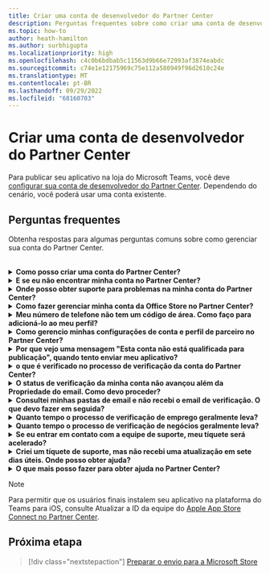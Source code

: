 ```yaml
---
title: Criar uma conta de desenvolvedor do Partner Center
description: Perguntas frequentes sobre como criar uma conta de desenvolvedor do Partner Center para publicar seu aplicativo na loja do Microsoft Teams.
ms.topic: how-to
author: heath-hamilton
ms.author: surbhigupta
ms.localizationpriority: high
ms.openlocfilehash: c4c0b6bdbab5c11563d9b66e72993af3874eabdc
ms.sourcegitcommit: c74e1e12175969c75e112a580949f96d2610c24e
ms.translationtype: MT
ms.contentlocale: pt-BR
ms.lasthandoff: 09/29/2022
ms.locfileid: "68160703"
---
```

# <a name="create-a-partner-center-developer-account"></a>Criar uma conta de desenvolvedor do Partner Center

Para publicar seu aplicativo na loja do Microsoft Teams, você deve [configurar sua conta de desenvolvedor do Partner Center](/office/dev/store/open-a-developer-account). Dependendo do cenário, você poderá usar uma conta existente.

## <a name="faq"></a>Perguntas frequentes

Obtenha respostas para algumas perguntas comuns sobre como gerenciar sua conta do Partner Center.

<br>

<details>

<summary><b>Como posso criar uma conta do Partner Center?</b></summary>

Você pode criar uma conta do Partner Center uma das seguintes maneiras:

* Se você for novo no Partner Center e não tiver uma Conta de Rede da Microsoft, [crie uma conta usando a página de registro do Partner Center](/office/dev/store/open-a-developer-account#create-an-account-using-the-partner-center-enrollment-page).
* Se você já estiver registrado no Microsoft Partner Network [, crie uma conta diretamente no Partner Center usando os registros existentes do Microsoft Partner Center](/office/dev/store/open-a-developer-account#create-an-account-using-an-existing-partner-center-enrollment).

<br>

</details>

<details>

<summary><b>E se eu não encontrar minha conta no Partner Center?</b></summary>

Abra um [tíquete de suporte no Partner Center](https://partner.microsoft.com/support/v2/?stage=1) e selecione o seguinte:

| Menu | Opção |
| -------   | -------  |
|Categoria| Marketplace Comercial|
| Tópico | Ajuda geral do Marketplace e perguntas de instruções |
| Subtópico| Suplemento do Office |

<br>

</details>

<details>

<summary><b>Onde posso obter suporte para problemas na minha conta do Partner Center?</b></summary>

Visite a [página de suporte dos editores](https://aka.ms/marketplacepublishersupport) para pesquisar seu problema. Se as diretrizes não forem úteis, crie um [tíquete de suporte do Partner Center](/azure/marketplace/partner-center-portal/support#how-to-open-a-support-ticket).

<br>

</details>

<details>

<summary><b>Como fazer gerenciar minha conta da Office Store no Partner Center?</b></summary>

Consulte [gerenciar sua conta por meio Partner Center](/office/dev/store/manage-account-settings-and-profile) para obter informações.

<br>

</details>

<details>

<summary><b>Meu número de telefone não tem um código de área. Como faço para adicioná-lo ao meu perfil?</b></summary>

O número de telefone tem três partes: código do país, código de área e número de telefone. Se o número de telefone não incluir um código de área, deixe a segunda caixa vazia e preencha a terceira caixa.

<br>

</details>

<details>

<summary><b>Como gerencio minhas configurações de conta e perfil de parceiro no Partner Center?</b></summary>

Consulte [gerenciar configurações de conta e informações de perfil](/windows/uwp/publish/manage-account-settings-and-profile#additional-settings-and-info) para obter informações.

<br>

</details>

<details>

<summary><b>Por que vejo uma mensagem "Esta conta não está qualificada para publicação", quando tento enviar meu aplicativo?</b></summary>

Você recebeu esta mensagem de erro porque seu [status de verificação da conta](/partner-center/verification-responses) está pendente. Verifique seu status no [painel](https://partner.microsoft.com/dashboard)do Partner Center. Selecione o ícone de engrenagem das **Configurações** e escolha **Configurações do desenvolvedor > Configurações de conta > Conta**.

![Status de verificação do Partner Center](~/assets/images/partner-center-verification-status.png)

<br>

</details>

<details>

<summary><b>o que é verificado no processo de verificação da conta do Partner Center?</b></summary>

Há três áreas de verificação, **Propriedade de e-mail**, **Emprego** e **Business**. Para obter mais informações, confira [O que é verificado e como responder](/partner-center/verification-responses#what-is-verified-and-how-to-respond).

Se você for o contato principal, o administrador global ou o administrador da conta, poderá monitorar o status da verificação e acompanhar o progresso em sua página de perfil.

Depois que o processo de verificação for concluído, o status do registro na página de perfil será alterado de *pendente* para *autorizado*. Em seguida, o contato principal recebe um email da Microsoft dentro de alguns dias úteis.

<br>

</details>

<details>

<summary><b>O status de verificação da minha conta não avançou além da Propriedade do email. Como devo proceder?</b></summary>

Durante o processo de verificação da **Propriedade do email** um email de verificação é enviado ao contato principal. Procure na caixa de entrada de contato principal um email de **maccount@microsoft.com** com o assunto Ação necessária: **Verifique sua conta de email com a Microsoft** e conclua o processo de verificação de email. O email de verificação é enviado para o endereço listado nas configurações da conta do Partner Center.

Lembre-se o seguinte sobre o processo de verificação de email:

* O link de verificação de email só é válido por sete dias.
* Você pode solicitar o reenvio do email visitando sua página de perfil de parceiro e selecionando o link **Reenviar email de verificação**.
* Para garantir que você receba o email, liste **microsoft.com** como um domínio seguro e verifique suas pastas de lixo eletrônico.

<br>

</details>

<details>

<summary><b>Consultei minhas pastas de email e não recebi o email de verificação. O que devo fazer em seguida?</b></summary>

Tente o seguinte:

* Verifique sua pasta de lixo eletrônico ou spam.
* Limpe o cache do navegador, vá para o painel da conta do Partner Center e selecione **Reenviar email de verificação**.
* Tente acessar o link **Reenviar email de verificação** de um navegador diferente.
* Trabalhe com seu departamento de TI para garantir que os emails de verificação não sejam bloqueados pelo servidor de email.
* Ajuste o filtro de spam do servidor para permitir ou listar com segurança todos os emails de **maccount@microsoft.com**.

<br>

</details>

<details>

<summary><b>Quanto tempo o processo de verificação de emprego geralmente leva?</b></summary>

Se todos os detalhes enviados estiverem corretos, o processo de verificação de emprego leva cerca de duas horas para ser concluído.

<br>

</details>

<details>

<summary><b>Quanto tempo o processo de verificação de negócios geralmente leva?</b></summary>

Se todos os documentos necessários forem enviados, a verificação de negócios levará de um a dois dias úteis para ser concluída.

<br>

</details>

<details>

<summary><b>Se eu entrar em contato com a equipe de suporte, meu tíquete será acelerado?</b></summary>

Os tíquetes de suporte são resolvidos em uma semana. Verifique se há atualizações enviadas para o email que você forneceu ao criar o tíquete de suporte.

<br>

</details>

<details>

<summary><b>Criei um tíquete de suporte, mas não recebi uma atualização em sete dias úteis. Onde posso obter ajuda?</b></summary>

Envie um email para <a href="mailto:teamsubm@microsoft.com">teamsubm@microsoft.com</a> com os seguintes detalhes:

* **Assunto**: Problema na conta do Partner Center para *nome do aplicativo*.
* **Corpo do email**:
  * Número do tíquete de suporte.
  * Sua ID de vendedor.
  * Uma captura de tela do problema (se possível).

<br>

</details>

<details>

<summary><b>O que mais posso fazer para obter ajuda no Partner Center?</b></summary>

Os recursos a seguir também podem ajudar:

* [Perguntas frequentes sobre o envio de aplicativos do Microsoft 365](/office/dev/store/appsource-submission-faq).
* [Documentação do marketplace comercial](/azure/marketplace/).

<br>

</details>

> [!NOTE]
> Para permitir que os usuários finais instalem seu aplicativo na plataforma do Teams para iOS, consulte Atualizar a ID da equipe do [Apple App Store Connect no Partner Center](update-apple-store-team-connect-id.md).

## <a name="next-step"></a>Próxima etapa

> [!div class="nextstepaction"]
> [Preparar o envio para a Microsoft Store](~/concepts/deploy-and-publish/appsource/prepare/submission-checklist.md)
